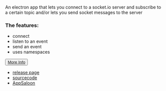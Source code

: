 An electron app that lets you connect to a socket.io server and subscribe to a certain topic and/or lets you send socket messages to the server

 <div class="center-wrapper">
<h3>The features:</h3>
  <ul>
    <li>connect</li>
    <li>listen to an event</li>
    <li>send an event</li>
    <li>uses namespaces</li>
  </ul>
  <button class="download">
            <a href="https://github.com/AppSaloon/socket.io-tester/archive/master.zip">More Info</a>
</button>
</div>

- [release page](https://github.com/AppSaloon/socket.io-tester/releases)
- [sourcecode](https://github.com/AppSaloon/socket.io-tester)
- [AppSaloon](https://appsaloon.be/)
